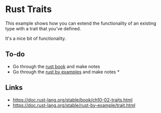 # Rust Traits

This example shows how you can extend the functionality of an existing type with a trait that you've defined.

It's a nice bit of functionality.

## To-do

* Go through the [rust book](https://doc.rust-lang.org/stable/book/ch10-02-traits.html) and make notes
* Go through the [rust by examples](https://doc.rust-lang.org/stable/rust-by-example/trait.html) and make notes
  * 

## Links

* https://doc.rust-lang.org/stable/book/ch10-02-traits.html
* https://doc.rust-lang.org/stable/rust-by-example/trait.html